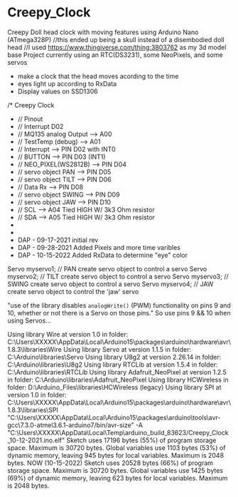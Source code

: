 # Creepy_Clock
Creepy Doll head clock with moving features using Arduino Nano (ATmega328P)
//this ended up being a skull instead of a disembodied doll head
//I used https://www.thingiverse.com/thing:3803762 as my 3d model base
Project currently using an RTC(DS3231), some NeoPixels, and some servos 
 *  make a clock that the head moves acording to the time
 *  eyes light up according to RxData
 *  Display values on SSD1306


/* Creepy Clock
*  // Pinout
 *  //  Interrupt D02
 *  //  MQ135 analog Output --> A00
 *  //  TestTemp (debug)    --> A01
 *  //  Interrupt           --> PIN D02 with INT0
 *  //  BUTTON              --> PIN D03 (INT1)
 *  //  NEO_PIXEL(WS2812B)  --> PIN D04
 *  //  servo object  PAN   --> PIN D05
 *  //  servo object  TILT  --> PIN D06
 *  //  Data Rx             --> PIN D08
 *  //  servo object  SWING --> PIN D09
 *  //  servo object  JAW   --> PIN D10
 *  //  SCL                 --> A04 Tied HIGH W/ 3k3 Ohm resistor
 *  //  SDA                 --> A05 Tied HIGH W/ 3k3 Ohm resistor
 *   
 *  
 *  DAP - 09-17-2021 initial rev
 *  DAP - 09-28-2021 Added Pixels and  more time varibles
 *  DAP - 10-15-2022 Added RxData to determine "eye" color

Servo myservo1;  // PAN   create servo object to control a servo
Servo myservo2;  // TILT  create servo object to control a servo
Servo myservo3;  // SWING create servo object to control a servo
Servo myservo4;  // JAW   create servo object to control the 'jaw' servo

  "use of the library disables `analogWrite()` (PWM) functionality on pins 9 and 10, whether or not there is a Servo on those pins."
  So use pins 9 && 10 when using Servos...

Using library Wire at version 1.0 in folder: C:\Users\XXXXX\AppData\Local\Arduino15\packages\arduino\hardware\avr\1.8.3\libraries\Wire 
Using library Servo at version 1.1.5 in folder: C:\Arduino\libraries\Servo 
Using library U8g2 at version 2.26.14 in folder: C:\Arduino\libraries\U8g2 
Using library RTCLib at version 1.5.4 in folder: C:\Arduino\libraries\RTCLib 
Using library Adafruit_NeoPixel at version 1.2.5 in folder: C:\Arduino\libraries\Adafruit_NeoPixel 
Using library HCWireless in folder: D:\Arduino_Files\libraries\HCWireless (legacy)
Using library SPI at version 1.0 in folder: C:\Users\XXXXX\AppData\Local\Arduino15\packages\arduino\hardware\avr\1.8.3\libraries\SPI 
"C:\\Users\\XXXXX\\AppData\\Local\\Arduino15\\packages\\arduino\\tools\\avr-gcc\\7.3.0-atmel3.6.1-arduino7/bin/avr-size" -A "C:\\Users\\XXXXX\\AppData\\Local\\Temp\\arduino_build_83623/Creepy_Clock_10-12-2021.ino.elf"
Sketch uses 17196 bytes (55%) of program storage space. Maximum is 30720 bytes.
Global variables use 1103 bytes (53%) of dynamic memory, leaving 945 bytes for local variables. Maximum is 2048 bytes.
NOW (10-15-2022)
Sketch uses 20528 bytes (66%) of program storage space. Maximum is 30720 bytes.
Global variables use 1425 bytes (69%) of dynamic memory, leaving 623 bytes for local variables. Maximum is 2048 bytes.
